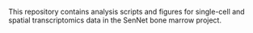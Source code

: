 This repository contains analysis scripts and figures for single-cell and spatial transcriptomics data in the SenNet bone marrow project. 
